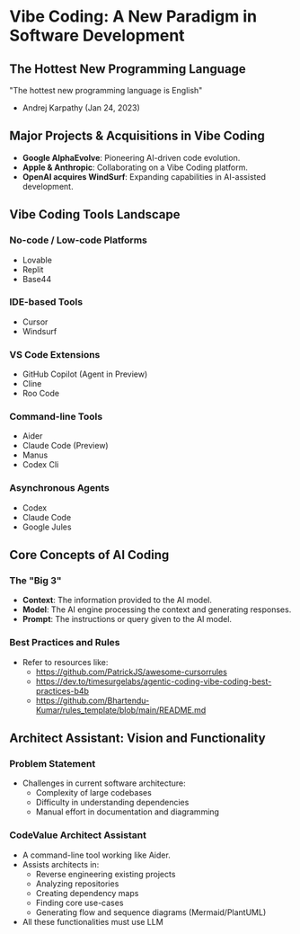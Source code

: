 # Vibe Coding: A New Paradigm in Software Development

## The Hottest New Programming Language
"The hottest new programming language is English"
- Andrej Karpathy (Jan 24, 2023)

## Major Projects & Acquisitions in Vibe Coding
- **Google AlphaEvolve**: Pioneering AI-driven code evolution.
- **Apple & Anthropic**: Collaborating on a Vibe Coding platform.
- **OpenAI acquires WindSurf**: Expanding capabilities in AI-assisted development.

## Vibe Coding Tools Landscape

### No-code / Low-code Platforms
- Lovable
- Replit
- Base44

### IDE-based Tools
- Cursor
- Windsurf

### VS Code Extensions
- GitHub Copilot (Agent in Preview)
- Cline
- Roo Code

### Command-line Tools
- Aider
- Claude Code (Preview)
- Manus
- Codex Cli

### Asynchronous Agents
- Codex
- Claude Code
- Google Jules

## Core Concepts of AI Coding

### The "Big 3"
- **Context**: The information provided to the AI model.
- **Model**: The AI engine processing the context and generating responses.
- **Prompt**: The instructions or query given to the AI model.

### Best Practices and Rules
- Refer to resources like:
    - https://github.com/PatrickJS/awesome-cursorrules
    - https://dev.to/timesurgelabs/agentic-coding-vibe-coding-best-practices-b4b
    - https://github.com/Bhartendu-Kumar/rules_template/blob/main/README.md

## Architect Assistant: Vision and Functionality

### Problem Statement
- Challenges in current software architecture:
    - Complexity of large codebases
    - Difficulty in understanding dependencies
    - Manual effort in documentation and diagramming

### CodeValue Architect Assistant
- A command-line tool working like Aider.
- Assists architects in:
    - Reverse engineering existing projects
    - Analyzing repositories
    - Creating dependency maps
    - Finding core use-cases
    - Generating flow and sequence diagrams (Mermaid/PlantUML)
- All these functionalities must use LLM
